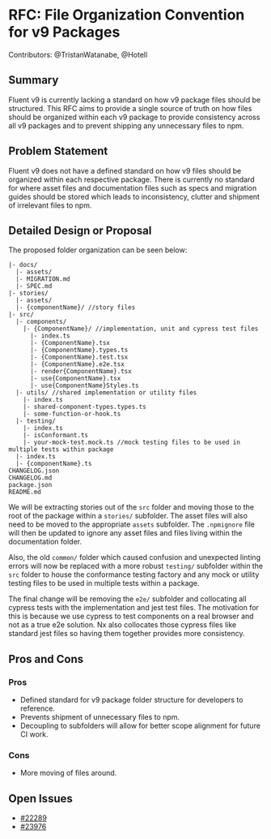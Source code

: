 # RFC: File Organization Convention for v9 Packages

Contributors: @TristanWatanabe, @Hotell

## Summary

Fluent v9 is currently lacking a standard on how v9 package files should be structured. This RFC aims to provide a single source of truth on how files should be organized within each v9 package to provide consistency across all v9 packages and to prevent shipping any unnecessary files to npm.

## Problem Statement

Fluent v9 does not have a defined standard on how v9 files should be organized within each respective package. There is currently no standard for where asset files and documentation files such as specs and migration guides should be stored which leads to inconsistency, clutter and shipment of irrelevant files to npm.

## Detailed Design or Proposal

The proposed folder organization can be seen below:

```
|- docs/
  |- assets/
  |- MIGRATION.md
  |- SPEC.md
|- stories/
  |- assets/
  |- {componentName}/ //story files
|- src/
  |- components/
    |- {ComponentName}/ //implementation, unit and cypress test files
      |- index.ts
      |- {ComponentName}.tsx
      |- {ComponentName}.types.ts
      |- {ComponentName}.test.tsx
      |- {ComponentName}.e2e.tsx
      |- render{ComponentName}.tsx
      |- use{ComponentName}.tsx
      |- use{ComponentName}Styles.ts
  |- utils/ //shared implementation or utility files
    |- index.ts
    |- shared-component-types.types.ts
    |- some-function-or-hook.ts
  |- testing/
    |- index.ts
    |- isConformant.ts
    |- your-mock-test.mock.ts //mock testing files to be used in multiple tests within package
  |- index.ts
  |- {componentName}.ts
CHANGELOG.json
CHANGELOG.md
package.json
README.md
```

We will be extracting stories out of the `src` folder and moving those to the root of the package within a `stories/` subfolder. The asset files will also need to be moved to the appropriate `assets` subfolder. The `.npmignore` file will then be updated to ignore any asset files and files living within the documentation folder.

Also, the old `common/` folder which caused confusion and unexpected linting errors will now be replaced with a more robust `testing/` subfolder within the `src` folder to house the conformance testing factory and any mock or utility testing files to be used in multiple tests within a package.

The final change will be removing the `e2e/` subfolder and collocating all cypress tests with the implementation and jest test files. The motivation for this is because we use cypress to test components on a real browser and not as a true e2e solution. Nx also collocates those cypress files like standard jest files so having them together provides more consistency.

## Pros and Cons

### Pros

- Defined standard for v9 package folder structure for developers to reference.
- Prevents shipment of unnecessary files to npm.
- Decoupling to subfolders will allow for better scope alignment for future CI work.

### Cons

- More moving of files around.

## Open Issues

- [#22289](https://github.com/microsoft/fluentui/issues/22289)
- [#23976](https://github.com/microsoft/fluentui/issues/23976)
